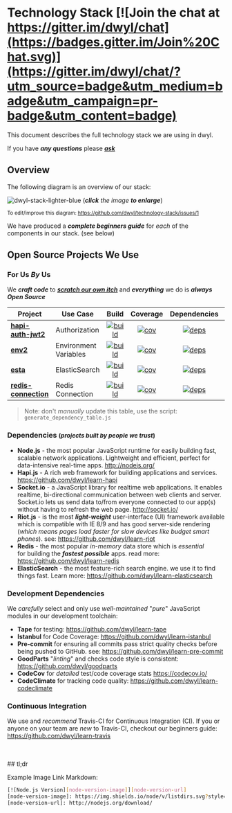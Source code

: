 # Technology Stack [![Join the chat at https://gitter.im/dwyl/chat](https://badges.gitter.im/Join%20Chat.svg)](https://gitter.im/dwyl/chat/?utm_source=badge&utm_medium=badge&utm_campaign=pr-badge&utm_content=badge)

This document describes the full technology stack we are using in dwyl.

If you have ***any questions*** please
[***ask***](https://github.com/dwyl/technology-stack/issues)

## Overview

The following diagram is an overview of our stack:  

![dwyl-stack-lighter-blue](https://cloud.githubusercontent.com/assets/194400/9354261/e971fe58-4666-11e5-848f-67dc11d41bfb.jpg)
(_**click** the image **to enlarge**_)

<small>To edit/improve this diagram: https://github.com/dwyl/technology-stack/issues/1 </small>

We have produced a ***complete beginners guide*** for *each* of the components in our stack. (see below)

## Open Source Projects We Use

### For Us *By* Us

We ***craft code*** to [***scratch our own itch***](https://github.com/dwyl/start-here#our-approach-scratching-your-own-itch) and ***everything*** we do is ***always Open Source***

| Project | Use Case | Build | Coverage | Dependencies | Learn |
| --------|----------|:-----:|:--------:|:------------:|-------|
| **[hapi-auth-jwt2]** | Authorization | [![build][jwt2-bi]][jwt2] | [![cov][jwt2-cc]][jwt2] | [![deps][jwt2-dep]][jwt2] | [learn-jwt] |
| **[env2]** | Environment Variables | [![build][env2-bi]][env2] | [![cov][env2-cc]][env2] | [![deps][env2-dep]][env2] | [learn-env] |
| **[esta]** | ElasticSearch | [![build][esta-bi]][esta] | [![cov][esta-cc]][esta] | [![deps][env2-dep]][env2] | [learn-elasticsearch] |
| **[redis-connection]** | Redis Connection | [![build][rcon-bi]][esta] | [![cov][rcon-cov]][rcon] | [![deps][rcon-dep]][rcon] | [learn-redis] |

> Note: don't _manually_ update this table, use the script: `generate_dependency_table.js`




### Dependencies <small>(*projects built by people we trust*)</small>

+ **Node.js** - the most popular JavaScript runtime for easily building fast,
scalable network applications. Lightweight and efficient, perfect for
data-intensive real-time apps. http://nodejs.org/
+ **Hapi.js** - A rich web framework for building applications and services.
https://github.com/dwyl/learn-hapi
+ **Socket.io** - a JavaScript library for realtime web applications.
It enables realtime, bi-directional communication between web clients and
server. Socket.io lets us send data to/from everyone connected to our app(s)
without having to refresh the web page. http://socket.io/
+ **Riot.js** - is the most ***light-weight*** user-interface (UI) framework
available which is compatible with IE 8/9 and has good
server-side rendering (*which means pages load faster for slow devices like budget smart phones*).
see: https://github.com/dwyl/learn-riot
+ **Redis** - the most popular *in-memory* data store which is *essential*  
for building the ***fastest possible*** apps.
read more: https://github.com/dwyl/learn-redis
+ **ElasticSearch** - the most feature-rich search engine. we use
it to find things fast. Learn more: https://github.com/dwyl/learn-elasticsearch


### Development Dependencies

We *carefully* select and only use *well-maintained* "*pure*" JavaScript modules
in our development toolchain:

+ **Tape** for testing: https://github.com/dwyl/learn-tape
+ **Istanbul** for Code Coverage: https://github.com/dwyl/learn-istanbul
+ **Pre-commit** for ensuring all commits pass strict quality checks before being pushed to GitHub. see: https://github.com/dwyl/learn-pre-commit
+ **GoodParts** "_linting_" and checks code style is consistent:
https://github.com/dwyl/goodparts
+ **CodeCov** for *detailed* test/code coverage stats
https://codecov.io/
+ **CodeClimate** for tracking code quality:
https://github.com/dwyl/learn-codeclimate

### Continuous Integration

We use and *recommend* Travis-CI for Continuous Integration (CI).
If you or anyone on your team are *new* to Travis-CI,
checkout our beginners guide: https://github.com/dwyl/learn-travis

<br />
<br />
## tl;dr

Example Image Link Markdown:
```sh
[![Node.js Version][node-version-image]][node-version-url]
[node-version-image]: https://img.shields.io/node/v/listdirs.svg?style=flat
[node-version-url]: http://nodejs.org/download/
```

[hapi-auth-jwt2]: https://github.com/dwyl/hapi-auth-jwt2
[jwt2-bi]: https://travis-ci.org/dwyl/hapi-auth-jwt2.svg?branch=master
[jwt2-cc]: https://codeclimate.com/github/dwyl/hapi-auth-jwt2/badges/coverage.svg
[jwt2-dep]: https://david-dm.org/dwyl/hapi-auth-jwt2.svg
[learn-jwt]: https://github.com/dwyl/learn-json-web-tokens
[jwt2]: https://github.com/dwyl/hapi-auth-jwt2

[env2]: https://github.com/dwyl/env2
[env2-bi]: https://travis-ci.org/dwyl/env2.svg?branch=master
[env2-cc]: https://codeclimate.com/github/dwyl/env2/badges/coverage.svg
[env2-dep]: https://david-dm.org/dwyl/env2.svg
[learn-env]: https://github.com/dwyl/learn-environment-variables

[esta]: https://github.com/dwyl/esta
[esta-bi]: https://travis-ci.org/dwyl/esta.svg?branch=master
[esta-cc]: https://codeclimate.com/github/dwyl/esta/badges/coverage.svg
[esta-dep]: https://david-dm.org/dwyl/esta.svg
[learn-elasticsearch]: https://github.com/dwyl/learn-elasticsearch

[redis-connection]: https://github.com/dwyl/redis-connection
[rcon]: https://github.com/dwyl/redis-connection
[rcon-bi]: https://travis-ci.org/dwyl/redis-connection.svg?branch=master
[rcon-cov]: http://codecov.io/github/dwyl/redis-connection/coverage.svg?branch=master
[rcon-dep]: https://david-dm.org/dwyl/redis-connection.svg
[learn-redis]: https://github.com/dwyl/learn-redis
